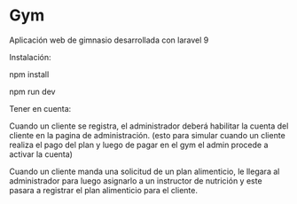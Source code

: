 
# Gym
Aplicación web de gimnasio desarrollada con laravel 9

Instalación:

npm install

npm run dev

Tener en cuenta:

Cuando un cliente se registra, el administrador deberá habilitar la cuenta del cliente en la pagina de administración. (esto para simular cuando un cliente realiza el pago del plan y luego de pagar en el gym el admin procede a activar la cuenta)

Cuando un cliente manda una solicitud de un plan alimenticio, le llegara al administrador para luego asignarlo a un instructor de nutrición y este pasara a registrar el plan alimenticio para el cliente.



